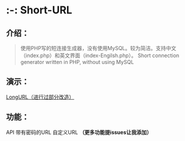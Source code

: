 # :-: **Short-URL**
## **介绍：**
> 使用PHP写的短连接生成器，没有使用MySQL。较为简洁。支持中文（index.php）和英文界面（index-Engilsh.php）。
> Short connection generator written in PHP, without using MySQL

## 演示：
[LongURL（进行过部分改造）](longlonglonglonglonglonglonglonglonglonglonglong.nl.eu.org)

## 功能：
API
带有密码的URL
自定义URL
**（更多功能提issues让我添加）**

